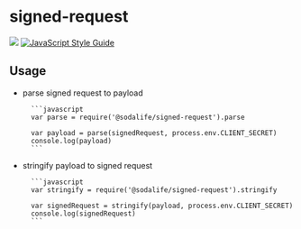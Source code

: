 # signed-request
[![](https://img.shields.io/npm/v/@sodalife/signed-request.svg)](https://www.npmjs.org/packages/@sodalife/signed-request)
[![JavaScript Style Guide](https://img.shields.io/badge/code_style-standard-brightgreen.svg)](https://standardjs.com)

## Usage
- parse signed request to payload

		```javascript
		var parse = require('@sodalife/signed-request').parse

		var payload = parse(signedRequest, process.env.CLIENT_SECRET)
		console.log(payload)
		```
- stringify payload to signed request

		```javascript
		var stringify = require('@sodalife/signed-request').stringify

		var signedRequest = stringify(payload, process.env.CLIENT_SECRET)
		console.log(signedRequest)
		```
